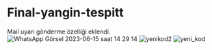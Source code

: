 # Final-yangin-tespitt
 Mail uyarı gönderme özelliği eklendi.
![WhatsApp Görsel 2023-06-15 saat 14 29 14](https://github.com/alikarabulut3535/Final-yangin-tespitt/assets/122460361/cbb1e3e0-a9e1-45e4-890c-db8f881b7f88)
![yenikod2](https://github.com/alikarabulut3535/Final-yangin-tespitt/assets/122460361/04db2bfd-db61-4ce9-9040-8d44a3c8790e)
![yeni_kod](https://github.com/alikarabulut3535/Final-yangin-tespitt/assets/122460361/88e4acec-52cf-4362-9f58-8c0693855ce4)
